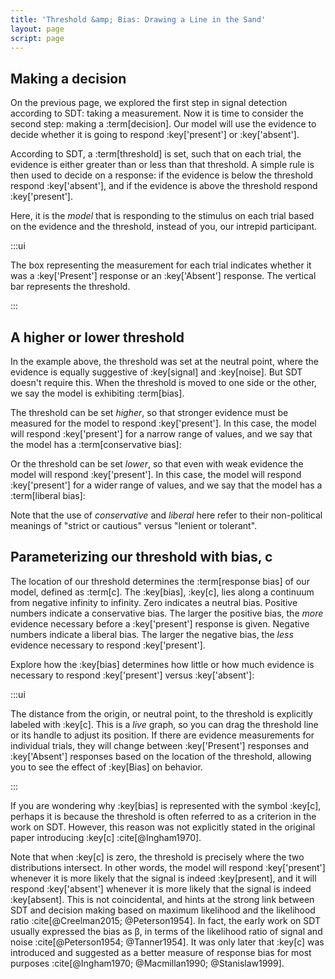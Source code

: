 ```yaml
---
title: 'Threshold &amp; Bias: Drawing a Line in the Sand'
layout: page
script: page
---
```


## Making a decision

On the previous page, we explored the first step in signal detection according to SDT: taking a
measurement. Now it is time to consider the second step: making a :term[decision]. Our model will
use the evidence to decide whether it is going to respond :key['present'] or :key['absent'].

According to SDT, a :term[threshold] is set, such that on each trial, the evidence is either greater
than or less than that threshold. A simple rule is then used to decide on a response: if the
evidence is below the threshold respond :key['absent'], and if the evidence is
above the threshold respond :key['present'].

Here, it is the *model* that is responding to the stimulus on each trial based on the evidence and
the threshold, instead of you, our intrepid participant.

<sdt-example-model>
  <detectable-control run pause reset trials="10" duration="500"></detectable-control>
  <rdk-task count="100" coherence=".5" trials="10" duration="500" wait="500" iti="500"></rdk-task>
  <sdt-model histogram threshold color="response" d="2.5" c="0"></sdt-model>
  <detectable-response feedback="none"></detectable-response>
</sdt-example-model>

:::ui

The box representing the measurement for each trial indicates whether it was a :key['Present']
response or an :key['Absent'] response. The vertical bar represents the threshold.

:::

## A higher or lower threshold

In the example above, the threshold was set at the neutral point, where the evidence is equally
suggestive of :key[signal] and :key[noise]. But SDT doesn't require this. When the threshold is
moved to one side or the other, we say the model is exhibiting :term[bias].

The threshold can be set *higher*, so that stronger evidence must be measured for the model to
respond :key['present']. In this case, the model will respond :key['present'] for a narrow range of
values, and we say that the model has a :term[conservative bias]:

<sdt-example-model>
  <detectable-control run pause reset trials="10" duration="500"></detectable-control>
  <rdk-task count="100" coherence=".5" trials="10" duration="500" wait="500" iti="500"></rdk-task>
  <sdt-model histogram threshold color="response" d="2.5" c="2"></sdt-model>
  <detectable-response feedback="none"></detectable-response>
</sdt-example-model>

Or the threshold can be set *lower*, so that even with weak evidence the model will respond
:key['present']. In this case, the model will respond :key['present'] for a wider range of values,
and we say that the model has a :term[liberal bias]:

<sdt-example-model>
  <detectable-control run pause reset trials="10" duration="500"></detectable-control>
  <rdk-task count="100" coherence=".5" trials="10" duration="500" wait="500" iti="500"></rdk-task>
  <sdt-model histogram threshold color="response" d="2.5" c="-2"></sdt-model>
  <detectable-response feedback="none"></detectable-response>
</sdt-example-model>

Note that the use of *conservative* and *liberal* here refer to their non-political meanings of
"strict or cautious" versus "lenient or tolerant". 

## Parameterizing our threshold with bias, <span class="math-var">c</span>

The location of our threshold determines the :term[response bias] of our model, defined as
:term[<span class="math-var">c</span>]. The :key[bias], :key[<span class="math-var">c</span>], lies
along a continuum from negative infinity to infinity. Zero indicates a neutral bias. Positive
numbers indicate a conservative bias. The larger the positive bias, the *more* evidence necessary
before a :key['present'] response is given. Negative numbers indicate a liberal bias. The larger the
negative bias, the *less* evidence necessary to respond :key['present'].

Explore how the :key[bias] determines how little or how much evidence is necessary to respond
:key['present'] versus :key['absent']:

<sdt-example-model>
  <detectable-control run pause reset trials="10" duration="500"></detectable-control>
  <rdk-task count="100" coherence=".5" trials="10" duration="500" wait="500" iti="500"></rdk-task>
  <sdt-model interactive threshold bias histogram color="response" d="2.5" c="1"></sdt-model>
  <detectable-response feedback="none"></detectable-response>
</sdt-example-model>

:::ui

The distance from the origin, or neutral point, to the threshold is explicitly labeled with
:key[<span class="math-var">c</span>]. This is a *live* graph, so you can drag the threshold line or
its handle to adjust its position. If there are evidence measurements for individual trials, they
will change between :key['Present'] responses and :key['Absent'] responses based on the location of
the threshold, allowing you to see the effect of :key[Bias] on behavior.

:::

If you are wondering why :key[bias] is represented with the symbol :key[<span
class="math-var">c</span>], perhaps it is because the threshold is often referred to as a <span
class="math-var">c</span>riterion in the work on SDT. However, this reason was not explicitly stated
in the original paper introducing :key[<span class="math-var">c</span>] :cite[@Ingham1970].

Note that when :key[<span class="math-var">c</span>] is zero, the threshold is precisely where the
two distributions intersect. In other words, the model will respond :key['present'] whenever it is
more likely that the signal is indeed :key[present], and it will respond :key['absent'] whenever it
is more likely that the signal is indeed :key[absent]. This is not coincidental, and hints at the
strong link between SDT and decision making based on maximum likelihood and the likelihood ratio
:cite[@Creelman2015; @Peterson1954]. In fact, the early work on SDT usually expressed the bias as
<span class="math-var">β</span>, in terms of the likelihood ratio of signal and noise
:cite[@Peterson1954; @Tanner1954]. It was only later that :key[<span class="math-var">c</span>] was
introduced and suggested as a better measure of response bias for most purposes :cite[@Ingham1970;
@Macmillan1990; @Stanislaw1999].
